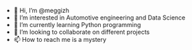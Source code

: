 - 👋 Hi, I’m @meggizh
- 👀 I’m interested in Automotive engineering and Data Science
- 🌱 I’m currently learning Python programming
- 💞️ I’m looking to collaborate on different projects
- 📫 How to reach me is a mystery

<!---
meggizh/meggizh is a ✨ special ✨ repository because its `README.md` (this file) appears on your GitHub profile.
You can click the Preview link to take a look at your changes.
--->
